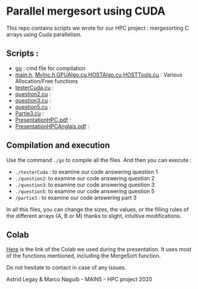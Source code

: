 # Parallel mergesort using CUDA

This repo contains scripts we wrote for our HPC project : mergesorting C arrays using Cuda parallelism.

## Scripts :
- [go](go) : cmd file for compilation
- [main.h](main.h), [MyInc.h](MyInc.h),[GPUAlgo.cu](GPUAlgo.cu),[HOSTAlgo.cu](GPUAlgo.cu),[HOSTTools.cu](GPUTools.cu)  : Various Allocation/Free functions
- [testerCuda.cu](testerCuda.cu) :
- [question2.cu](question2.cu) :
- [question3.cu](question3.cu) :
- [question5.cu](question5.cu) :
- [Partie3.cu](Partie3.cu) :
- [PresentationHPC.pdf](PresentationHPC.pdf) :
- [PresentationHPCAnglais.pdf](PresentationHPCAnglais.pdf) :

## Compilation and execution
Use the command `./go` to compile all the files. And then you can execute :
- `./testerCuda` : to examine our code answering question 1
- `./question2`: to examine our code answering question 2
- `./question3`: to examine our code answering question 3
- `./question5`: to examine our code answering question 5
- `/partie3` : to examine our code answering part 3 

In all this files, you can change the sizes, the values, or the filling rules of the different arrays (A, B or M) thanks to slight, intuitive modifications.

## Colab 
[Here](https://colab.research.google.com/drive/1c57rpU0Xp8E8o8AiUUeqEQTcFT9SJncS?usp=sharing) is the link of the Colab we used during the presentation. It uses most of the functions mentioned, including the MergeSort function.

Do not hesitate to contact in case of any issues.

Astrid Legay & Marco Naguib - MAIN5 - HPC project 2020
